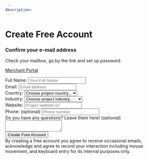 ```yaml
---
description:
---
```


# Create Free Account 


<div class="form-wrapper" control="signup.form">
<div class="message text-center hide">
       <h3>Confirm your e-mail address</h3>
       <p>Check your mailbox, go by the link and set up password.</p>
       <p><a class="btn success" href="https://portal.fondy.eu/mportal/">Merchant Portal</a></p>
</div>
<form class="form">
    <div class="form-group">
        <label class="control-label">Full Name:</label>
        <input type="text" required name="name" placeholder="Your Full Name" class="form-control">
    </div>
    <div class="form-group">
        <label class="control-label">Email:</label>
        <input type="email" required name="email" placeholder="Email address" class="form-control">
    </div>
    <div class="form-group">
        <label class="control-label">Country:</label>
        <select required name="country" control="select.value" class="form-control">
            <option value="" disabled selected>Choose project country...</option>
            <option>Andorra</option>
            <option>Austria</option>
            <option>Belgium</option>
            <option>Bulgaria</option>
            <option>Croatia</option>
            <option>Cyprus</option>
            <option>Czech Republic</option>
            <option>Denmark</option>
            <option>Estonia</option>
            <option>Finland</option>
            <option>France</option>
            <option>Germany</option>
            <option>Greece</option>
            <option>Hungary</option>
            <option>Iceland</option>
            <option>Ireland</option>
            <option>Italy</option>
            <option>Latvia</option>
            <option>Liechtenstein</option>
            <option>Lithuania</option>
            <option>Luxembourg</option>
            <option>Malta</option>
            <option>Monaco</option>
            <option>Netherlands</option>
            <option>Norway</option>
            <option>Poland</option>
            <option>Portugal</option>
            <option>Romania</option>
            <option>Russian Federation</option>
            <option>San Marino</option>
            <option>Slovakia</option>
            <option>Slovenia</option>
            <option>Spain</option>
            <option>Sweden</option>
            <option>Switzerland</option>
            <option>Ukraine</option>
            <option>United Kingdom</option>
        </select>
    </div>  
    <div class="form-group">
        <label class="control-label">Industry:</label>
        <select required name="industry" control="select.value" class="form-control">
            <option value="" disabled selected>Choose project industry...</option>
            <option value="financial services">Financial services</option>
            <option value="retail and e-commerce">Retail and e-commerce</option>
            <option value="gaming">Gaming</option>
            <option value="entertainment and media">Entertainment and media</option>
            <option value="telecommunications">Telecommunications</option>
            <option value="technology">Technology</option>
            <option value="consumer packaged goods">Consumer packaged goods</option>
            <option value="restaurants">Restaurants</option>
            <option value="automotive">Automotive</option>
        </select>
    </div>      
    <div class="form-group">
        <label class="control-label">Website:</label>
        <input type="url" required name="url" placeholder="Project website url" class="form-control">
    </div>    
    <div class="form-group">
            <label class="control-label">Phone: (optional)</label>
            <input type="tel" name="phone" placeholder="Phone number" class="form-control">
    </div>
    <div class="form-group">
        <label class="control-label">Do you have any questions? Leave them here! (optional)</label>
        <textarea name="message" placeholder="" class="form-control"></textarea>
    </div>
    <div class="form-group text-center">
        <button class="btn success">Create Free Account</button>    
    </div>
    <div class="form-group small">
       <i class="fa fa-info-circle"></i>
       By creating a free account you agree to receive occasional emails, acknowledge and agree to record your interaction 
       including mouse movement, and keyboard entry for its internal purposes only.
    </div>
</form>
</div>